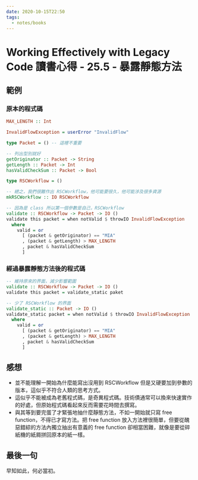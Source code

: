 ```yaml
---
date: 2020-10-15T22:50
tags:
  - notes/books
---
```


# Working Effectively with Legacy Code 讀書心得 - 25.5 - 暴露靜態方法

## 範例

### 原本的程式碼

```haskell
MAX_LENGTH :: Int

InvalidFlowException = userError "InvalidFlow"

type Packet = () -- 這裡不重要

-- 列出型別就好
getOriginator :: Packet -> String
getLength :: Packet -> Int
hasValidCheckSum :: Packet -> Bool

type RSCWorkflow = ()

-- 總之，我們很難作出 RSCWorkflow，他可能要很久，他可能涉及很多資源
mkRSCWorkflow :: IO RSCWorkflow

-- 因為是 class 所以第一個參數是自己，RSCWorkflow
validate :: RSCWorkflow -> Packet -> IO () 
validate this packet = when notValid $ throwIO InvalidFlowException
  where
    valid = or
      [ (packet & getOriginator) == "MIA"
      , (packet & getLength) > MAX_LENGTH
      , packet & hasValidCheckSum
      ]
```

### 經過暴露靜態方法後的程式碼

```haskell
-- 維持原來的界面，減少影響範圍
validate :: RSCWorkflow -> Packet -> IO () 
validate this packet = validate_static paket

-- 少了 RSCWorkflow 的界面
validate_static :: Packet -> IO () 
validate_static packet = when notValid $ throwIO InvalidFlowException
  where
    valid = or
      [ (packet & getOriginator) == "MIA"
      , (packet & getLength) > MAX_LENGTH
      , packet & hasValidCheckSum
      ]
```

## 感想

- 並不能理解一開始為什麼能寫出沒用到 RSCWorkflow 但是又硬要加到參數的版本，這似乎不符合人類的思考方式。
- 這似乎不能被成為老舊程式碼，是奇異程式碼。技術債通常可以換來快速實作的好處，但原始程式碼看起來反而需要花時間去撰寫。
- 與其等到要完蛋了才緊張地抽什麼靜態方法，不如一開始就只寫 free function，不得已才寫方法。把 free function 放入方法裡很簡單，但要從醜惡錯綜的方法內獨立抽出有意義的 free function 卻相當困難，就像是要從碎紙機的紙屑拼回原本的紙一樣。

## 最後一句

早知如此，何必當初。
